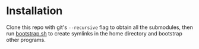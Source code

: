 # Installation

Clone this repo with git's `--recursive` flag to
obtain all the submodules, then run
[bootstrap.sh](https://github.com/bamos/dotfiles/blob/master/bootstrap.sh)
to create symlinks in the home directory and
bootstrap other programs.
